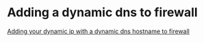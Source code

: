 # Adding a dynamic dns to firewall

[Adding your dynamic ip with a dynamic dns hostname to firewall](http://www.newtutorials.org/linux/adding-your-dynamic-ip-with-a-dynamic-dns-hostname-to-firewall)

